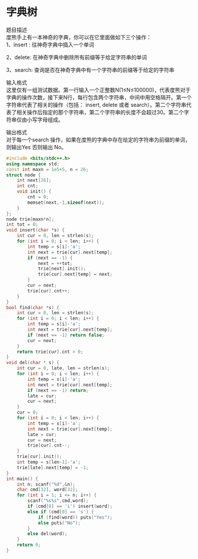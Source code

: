 # 字典树 
题目描述<br>
度熊手上有一本神奇的字典，你可以在它里面做如下三个操作：<br>
1、insert : 往神奇字典中插入一个单词<br>

2、delete: 在神奇字典中删除所有前缀等于给定字符串的单词<br>

3、search: 查询是否在神奇字典中有一个字符串的前缀等于给定的字符串<br>

输入格式<br>
这里仅有一组测试数据。第一行输入一个正整数N(1≤N≤100000)，代表度熊对于字典的操作次数，接下来N行，每行包含两个字符串，中间中用空格隔开。第一个字符串代表了相关的操作（包括： insert, delete 或者 search）。第二个字符串代表了相关操作后指定的那个字符串，第二个字符串的长度不会超过30。第二个字符串仅由小写字母组成。<br>

输出格式<br>
对于每一个search 操作，如果在度熊的字典中存在给定的字符串为前缀的单词，则输出Yes 否则输出 No。<br>
```cpp
#include <bits/stdc++.h>
using namespace std;
const int maxn = 1e5+5, n = 26;
struct node {
    int next[26];
    int cnt;
    void init() {
        cnt = 0;
        memset(next,-1,sizeof(next));
    }
};
node trie[maxn*n];
int tot = 0;
void insert(char *s) {
    int cur = 0, len = strlen(s);
    for (int i = 0; i < len; i++) {
        int temp = s[i]-'a';
        int next = trie[cur].next[temp];
        if (next == -1) {
            next = ++tot;
            trie[next].init();
            trie[cur].next[temp] = next;
        }
        cur = next;
        trie[cur].cnt++;
    }
}
bool find(char *s) {
    int cur = 0, len = strlen(s);
    for (int i = 0; i < len; i++) {
        int temp = s[i]-'a';
        int next = trie[cur].next[temp];
        if (next == -1) return false;
        cur = next;
    }
    return trie[cur].cnt > 0;
}
void del(char * s) {
    int cur = 0, late, len = strlen(s);
    for (int i = 0; i < len; i++) {
        int temp = s[i]-'a';
        int next = trie[cur].next[temp];
        if (next == -1) return;
        late = cur;
        cur = next;
    }
    cur = 0;
    for (int i = 0; i < len; i++) {
        int temp = s[i]-'a';
        int next = trie[cur].next[temp];
        late = cur;
        cur = next;
        trie[cur].cnt--;
    }
    trie[cur].init();
    int temp = s[len-1]-'a';
    trie[late].next[temp] = -1;
}
int main() {
    int n; scanf("%d",&n);
    char cmd[32], word[32];
    for (int i = 1; i <= n; i++) {
        scanf("%s%s",cmd,word);
        if (cmd[0] == 'i') insert(word);
        else if (cmd[0] == 's') {
            if (find(word)) puts("Yes");
            else puts("No");
        }
        else del(word);
    }
	return 0;
}
```
